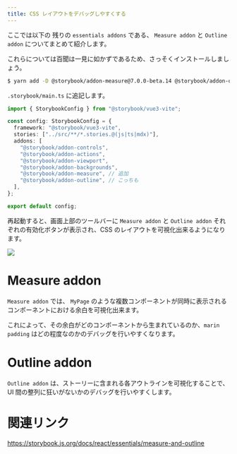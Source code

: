 ```yaml
---
title: CSS レイアウトをデバッグしやすくする
---
```


ここでは以下の 残りの `essentials addons` である、 `Measure addon` と `Outline addon` についてまとめて紹介します。

これらについては百聞は一見に如かずであるため、さっそくインストールしましょう。

```bash
$ yarn add -D @storybook/addon-measure@7.0.0-beta.14 @storybook/addon-outline@7.0.0-beta.14
```

`.storybook/main.ts` に追記します。

```ts:.storybook/main.ts
import { StorybookConfig } from "@storybook/vue3-vite";

const config: StorybookConfig = {
  framework: "@storybook/vue3-vite",
  stories: ["../src/**/*.stories.@(js|ts|mdx)"],
  addons: [
    "@storybook/addon-controls",
    "@storybook/addon-actions",
    "@storybook/addon-viewport",
    "@storybook/addon-backgrounds",
    "@storybook/addon-measure", // 追加
    "@storybook/addon-outline", // こっちも
  ],
};

export default config;
```

再起動すると、画面上部のツールバーに `Measure addon` と `Outline addon` それぞれの有効化ボタンが表示され、CSS のレイアウトを可視化出来るようになります。

![](https://storage.googleapis.com/zenn-user-upload/930f1a9f3e63-20221227.gif)

# Measure addon

`Measure addon` では、 `MyPage` のような複数コンポーネントが同時に表示されるコンポーネントにおける余白を可視化出来ます。

これによって、その余白がどのコンポーネントから生まれているのか、`marin` `padding` はどの程度なのかのデバッグを行いやすくなります。

# Outline addon

`Outline addon` は、ストーリーに含まれる各アウトラインを可視化することで、UI 間の整列に狂いがないかのデバッグを行いやすくします。

# 関連リンク

https://storybook.js.org/docs/react/essentials/measure-and-outline